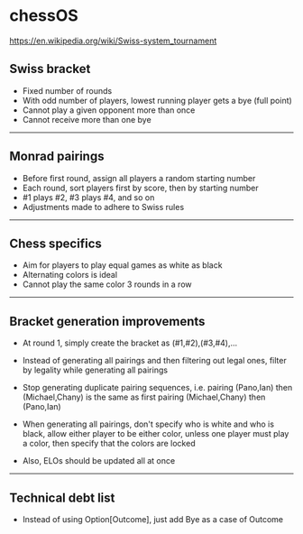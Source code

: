 # chessOS
https://en.wikipedia.org/wiki/Swiss-system_tournament

## Swiss bracket
* Fixed number of rounds
* With odd number of players, lowest running player gets a bye (full point)
* Cannot play a given opponent more than once
* Cannot receive more than one bye
___
## Monrad pairings
* Before first round, assign all players a random starting number
* Each round, sort players first by score, then by starting number
* #1 plays #2, #3 plays #4, and so on
* Adjustments made to adhere to Swiss rules
___
## Chess specifics
* Aim for players to play equal games as white as black
* Alternating colors is ideal
* Cannot play the same color 3 rounds in a row
___
## Bracket generation improvements
* At round 1, simply create the bracket as (#1,#2),(#3,#4),...
* Instead of generating all pairings and then filtering out legal ones, filter by legality while generating all pairings
* Stop generating duplicate pairing sequences, i.e. pairing (Pano,Ian) then (Michael,Chany) is the same as first pairing (Michael,Chany) then (Pano,Ian)
* When generating all pairings, don't specify who is white and who is black, allow either player to be either color, unless one player must play a color, then specify that the colors are locked

* Also, ELOs should be updated all at once
___
## Technical debt list
* Instead of using Option[Outcome], just add Bye as a case of Outcome

